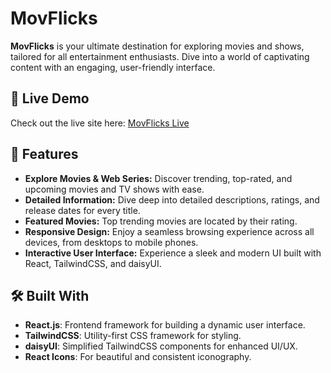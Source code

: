 # MovFlicks  

**MovFlicks** is your ultimate destination for exploring movies and shows, tailored for all entertainment enthusiasts. Dive into a world of captivating content with an engaging, user-friendly interface.

## 🚀 Live Demo  
Check out the live site here: [MovFlicks Live](https://movflicks.live)  

## 🌟 Features  
- **Explore Movies & Web Series:** Discover trending, top-rated, and upcoming movies and TV shows with ease.  
- **Detailed Information:** Dive deep into detailed descriptions, ratings, and release dates for every title.   
- **Featured Movies:** Top trending movies are located by their rating.   
- **Responsive Design:** Enjoy a seamless browsing experience across all devices, from desktops to mobile phones.  
- **Interactive User Interface:** Experience a sleek and modern UI built with React, TailwindCSS, and daisyUI.  

## 🛠️ Built With  
- **React.js**: Frontend framework for building a dynamic user interface.  
- **TailwindCSS**: Utility-first CSS framework for styling.  
- **daisyUI**: Simplified TailwindCSS components for enhanced UI/UX.  
- **React Icons**: For beautiful and consistent iconography.  

